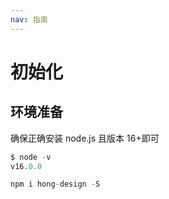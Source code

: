 ```yaml
---
nav: 指南
---
```

# 初始化
## 环境准备
确保正确安装 node.js 且版本 16+即可
```js
$ node -v
v16.0.0

npm i hong-design -S
```